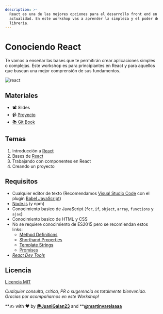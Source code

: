 ```yaml
---
description: >-
  React es una de las mejores opciones para el desarrollo front end en la
  actualidad. En este workshop vas a aprender la simpleza y el poder de esta
  librería.
---
```


# Conociendo React

Te vamos a enseñar las bases que te permitirán crear aplicaciones simples o complejas. Este workshop es para principiantes en React y para aquellos que buscan una mejor comprensión de sus fundamentos.

![react](https://www.technoscore.com/images/services/react-js-icon.png)

## Materiales

* 📽 Slides
* 📹 [Proyecto](https://github.com/workshopsjsmvd/react/tree/master/practico)
* [📚 Git Book](https://workshops-js-montevideo.gitbook.io/react/)

## Temas

1. Introducción a [React](https://reactjs.org/)
2. Bases de [React](https://reactjs.org/)
3. Trabajando con componentes en React
4. Creando un proyecto

## Requisitos

* Cualquier editor de texto \(Recomendamos [Visual Studio Code](https://code.visualstudio.com/) con el plugin [Babel JavaScript](https://marketplace.visualstudio.com/items?itemName=mgmcdermott.vscode-language-babel)\)
* [Node.js](https://nodejs.org/en/) \(y npm\)
* Conocimiento basico de JavaScript \(`for`, `if`, `object`, `array`, `functions` y `ajax`\)
* Conocimiento basico de HTML y CSS
* No se requiere conocimiento de ES2015 pero se recomiendan estos links:
  * [Method Definitions](https://developer.mozilla.org/es/docs/Web/JavaScript/Referencia/funciónes/Method_definitions)
  * [Shorthand Properties](https://developer.mozilla.org/en/docs/Web/JavaScript/Reference/Operators/Object_initializer)
  * [Template Strings](https://developer.mozilla.org/es/docs/Web/JavaScript/Referencia/template_strings)
  * [Promises](https://developer.mozilla.org/es/docs/Web/JavaScript/Referencia/Objetos_globales/Promise)
* [_React Dev Tools_](https://chrome.google.com/webstore/detail/react-developer-tools/fmkadmapgofadopljbjfkapdkoienihi)

## Licencia

[Licencia MIT](https://github.com/workshopsjsmvd/react/edit/master/LICENSE)

_Cualquier consulta, critica, PR o sugerencia es totalmente bienvenida. Gracias por acompañarnos en este Workshop!_

**✍️ with ❤️ by **[**@JuaniGalan23**](https://twitter.com/JuaniGalan23)** and **[**@martinvarelaaaa**](https://twitter.com/martinvarelaaaa)

